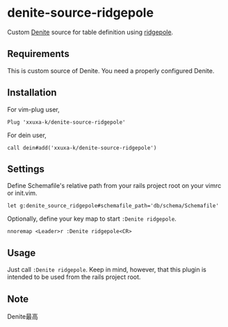 # denite-source-ridgepole

Custom [Denite](https://github.com/Shougo/denite.nvim) source for table definition using [ridgepole](https://github.com/winebarrel/ridgepole).

## Requirements

This is custom source of Denite. You need a properly configured Denite.

## Installation

For vim-plug user,

```
Plug 'xxuxa-k/denite-source-ridgepole'
```

For dein user,

```
call dein#add('xxuxa-k/denite-source-ridgepole')
```

## Settings

Define Schemafile's relative path from your rails project root on your vimrc or init.vim.

```
let g:denite_source_ridgepole#schemafile_path='db/schema/Schemafile'

```

Optionally, define your key map to start `:Denite ridgepole`.

```
nnoremap <Leader>r :Denite ridgepole<CR>
```

## Usage

Just call `:Denite ridgepole`. Keep in mind, however, that this plugin is intended to be used from the rails project root.

## Note

Denite最高
